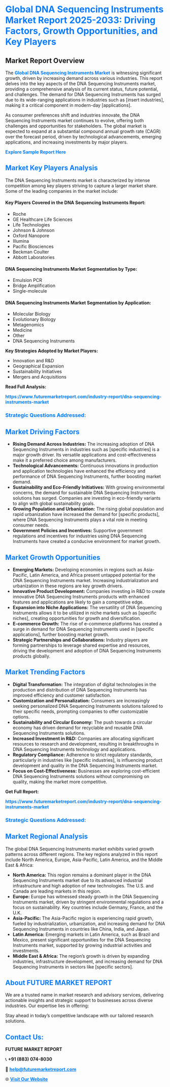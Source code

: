 <h1 style="color: #007BFF;">Global DNA Sequencing Instruments Market Report 2025-2033: Driving Factors, Growth Opportunities, and Key Players</h1>

<section id="overview">
<h2>Market Report Overview</h2>
<p>The <a href="https://www.futuremarketreport.com/industry-report/dna-sequencing-instruments-market" style="color: #007BFF; text-decoration: none;"><strong>Global DNA Sequencing Instruments Market</strong></a> is witnessing significant growth, driven by increasing demand across various industries. This report delves into the key aspects of the DNA Sequencing Instruments market, providing a comprehensive analysis of its current status, future potential, and challenges. The demand for DNA Sequencing Instruments has surged due to its wide-ranging applications in industries such as [insert industries], making it a critical component in modern-day [applications].</p>
<p>As consumer preferences shift and industries innovate, the DNA Sequencing Instruments market continues to evolve, offering both challenges and opportunities for stakeholders. The global market is expected to expand at a substantial compound annual growth rate (CAGR) over the forecast period, driven by technological advancements, emerging applications, and increasing investments by major players.</p>
</section>

<section id="overview">
<p><a href="https://www.futuremarketreport.com/request-sample/reportId=125163" style="color: #007BFF; text-decoration: none;"><strong>Explore Sample Report Here</strong></a></p>
</section>

<section id="key-players">
<h2 style="color: #007BFF;">Market Key Players Analysis</h2>
<p>The DNA Sequencing Instruments market is characterized by intense competition among key players striving to capture a larger market share. Some of the leading companies in the market include:</p>
<h4>Key Players Covered in the DNA Sequencing Instruments Report:</h4>
<ul><li>Roche</li><li>GE Healthcare Life Sciences</li><li>Life Technologies</li><li>Johnson &amp; Johnson</li><li>Oxford Nanopore</li><li>Illumina</li><li>Pacific Biosciences</li><li>Beckman Coulter</li><li>Abbott Laboratories</li></ul>
<h4>DNA Sequencing Instruments Market Segmentation by Type:</h4>
<ul><li>Emulsion PCR</li><li>Bridge Amplification</li><li>Single-molecule</li></ul>

<h4>DNA Sequencing Instruments Market Segmentation by Application:</h4>
<ul><li>Molecular Biology</li><li>Evolutionary Biology</li><li>Metagenomics</li><li>Medicine</li><li>Other</li><li>DNA Sequencing Instruments</li></ul>
<p><strong>Key Strategies Adopted by Market Players:</strong></p>
<ul>
<li>Innovation and R&D</li>
<li>Geographical Expansion</li>
<li>Sustainability Initiatives</li>
<li>Mergers and Acquisitions</li>
</ul>
</section>

<section>
<p><strong>Read Full Analysis: </strong></p><a href="https://www.futuremarketreport.com/industry-report/dna-sequencing-instruments-market" style="color: #007BFF; text-decoration: none;"><strong>https://www.futuremarketreport.com/industry-report/dna-sequencing-instruments-market</strong></a>
<h3 style="color: #007BFF;">Strategic Questions Addressed:</h3>
</section>

<section id="driving-factors">
<h2 style="color: #007BFF;">Market Driving Factors</h2>
<ul>
<li><strong>Rising Demand Across Industries:</strong> The increasing adoption of DNA Sequencing Instruments in industries such as [specific industries] is a major growth driver. Its versatile applications and cost-effectiveness make it a preferred choice among manufacturers.</li>
<li><strong>Technological Advancements:</strong> Continuous innovations in production and application technologies have enhanced the efficiency and performance of DNA Sequencing Instruments, further boosting market demand.</li>
<li><strong>Sustainability and Eco-Friendly Initiatives:</strong> With growing environmental concerns, the demand for sustainable DNA Sequencing Instruments solutions has surged. Companies are investing in eco-friendly variants to align with global sustainability goals.</li>
<li><strong>Growing Population and Urbanization:</strong> The rising global population and rapid urbanization have increased the demand for [specific products], where DNA Sequencing Instruments plays a vital role in meeting consumer needs.</li>
<li><strong>Government Policies and Incentives:</strong> Supportive government regulations and incentives for industries using DNA Sequencing Instruments have created a conducive environment for market growth.</li>
</ul>
</section>

<section id="growth-opportunities">
<h2 style="color: #007BFF;">Market Growth Opportunities</h2>
<ul>
<li><strong>Emerging Markets:</strong> Developing economies in regions such as Asia-Pacific, Latin America, and Africa present untapped potential for the DNA Sequencing Instruments market. Increasing industrialization and urbanization in these regions are key growth drivers.</li>
<li><strong>Innovative Product Development:</strong> Companies investing in R&D to create innovative DNA Sequencing Instruments products with enhanced features and applications are likely to gain a competitive edge.</li>
<li><strong>Expansion into Niche Applications:</strong> The versatility of DNA Sequencing Instruments allows it to be utilized in niche markets such as [specific niches], creating opportunities for growth and diversification.</li>
<li><strong>E-commerce Growth:</strong> The rise of e-commerce platforms has created a surge in demand for DNA Sequencing Instruments used in [specific applications], further boosting market growth.</li>
<li><strong>Strategic Partnerships and Collaborations:</strong> Industry players are forming partnerships to leverage shared expertise and resources, driving the development and adoption of DNA Sequencing Instruments products globally.</li>
</ul>
</section>

<section id="trending-factors">
<h2 style="color: #007BFF;">Market Trending Factors</h2>
<ul>
<li><strong>Digital Transformation:</strong> The integration of digital technologies in the production and distribution of DNA Sequencing Instruments has improved efficiency and customer satisfaction.</li>
<li><strong>Customization and Personalization:</strong> Consumers are increasingly seeking personalized DNA Sequencing Instruments solutions tailored to their specific needs, prompting companies to offer customizable options.</li>
<li><strong>Sustainability and Circular Economy:</strong> The push towards a circular economy has driven demand for recyclable and reusable DNA Sequencing Instruments solutions.</li>
<li><strong>Increased Investment in R&D:</strong> Companies are allocating significant resources to research and development, resulting in breakthroughs in DNA Sequencing Instruments technology and applications.</li>
<li><strong>Regulatory Compliance:</strong> Adherence to strict regulatory standards, particularly in industries like [specific industries], is influencing product development and quality in the DNA Sequencing Instruments market.</li>
<li><strong>Focus on Cost-Effectiveness:</strong> Businesses are exploring cost-efficient DNA Sequencing Instruments solutions without compromising on quality, making the market more competitive.</li>
</ul>
</section>

<section>
<p><strong>Get Full Report: </strong></p><a href="https://www.futuremarketreport.com/industry-report/dna-sequencing-instruments-market" style="color: #007BFF; text-decoration: none;"><strong>https://www.futuremarketreport.com/industry-report/dna-sequencing-instruments-market</strong></a>
<h3 style="color: #007BFF;">Strategic Questions Addressed:</h3>
</section>


<section id="regional-analysis">
<h2 style="color: #007BFF;">Market Regional Analysis</h2>
<p>The global DNA Sequencing Instruments market exhibits varied growth patterns across different regions. The key regions analyzed in this report include North America, Europe, Asia-Pacific, Latin America, and the Middle East & Africa:</p>
<ul>
<li><strong>North America:</strong> This region remains a dominant player in the DNA Sequencing Instruments market due to its advanced industrial infrastructure and high adoption of new technologies. The U.S. and Canada are leading markets in this region.</li>
<li><strong>Europe:</strong> Europe has witnessed steady growth in the DNA Sequencing Instruments market, driven by stringent environmental regulations and a focus on sustainability. Key countries include Germany, France, and the U.K.</li>
<li><strong>Asia-Pacific:</strong> The Asia-Pacific region is experiencing rapid growth, fueled by industrialization, urbanization, and increasing demand for DNA Sequencing Instruments in countries like China, India, and Japan.</li>
<li><strong>Latin America:</strong> Emerging markets in Latin America, such as Brazil and Mexico, present significant opportunities for the DNA Sequencing Instruments market, supported by growing industrial activities and investments.</li>
<li><strong>Middle East & Africa:</strong> The region’s growth is driven by expanding industries, infrastructure development, and increasing demand for DNA Sequencing Instruments in sectors like [specific sectors].</li>
</ul>
</section>

<footer>
<h2 style="color: #007BFF;">About FUTURE MARKET REPORT</h2>
<p>We are a trusted name in market research and advisory services, delivering actionable insights and strategic support to businesses across diverse industries. Our expertise lies in offering:</p>

<p>Stay ahead in today’s competitive landscape with our tailored research solutions.</p>

<h2 style="color: #007BFF;">Contact Us:</h2>
<p><strong>FUTURE MARKET REPORT</strong></p>
<p>📞 <strong>+91 (883) 074-8030</strong></p>
<p>📧 <strong><a href="mailto:help@futuremarketreport.com" style="color: #007BFF;">help@futuremarketreport.com</a></strong></p>
<p>🌐 <strong><a href="https://www.futuremarketreport.com/" style="color: #007BFF;">Visit Our Website</a></strong></p>
</footer>